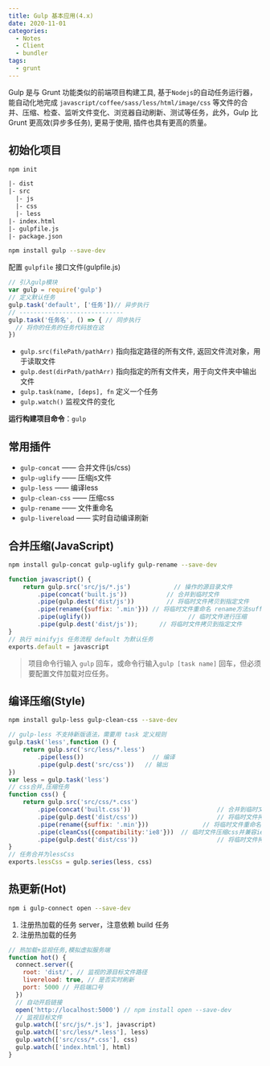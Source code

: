 ```yaml
---
title: Gulp 基本应用(4.x)
date: 2020-11-01
categories:
  - Notes
  - Client
  - bundler
tags: 
  - grunt
---
```


Gulp 是与 Grunt 功能类似的前端项目构建工具, 基于`Nodejs`的自动任务运行器，能自动化地完成 ` javascript/coffee/sass/less/html/image/css ` 等文件的合并、压缩、检查、监听文件变化、浏览器自动刷新、测试等任务，此外，Gulp 比 Grunt 更高效(异步多任务), 更易于使用, 插件也具有更高的质量。

<!-- more -->

## 初始化项目

```sh
npm init
```

~~~html
|- dist
|- src
  |- js
  |- css
  |- less
|- index.html
|- gulpfile.js
|- package.json
~~~

```sh
npm install gulp --save-dev
```

配置 `gulpfile` 接口文件(gulpfile.js)

~~~js
// 引入gulp模块
var gulp = require('gulp')
// 定义默认任务
gulp.task('default', ['任务'])// 异步执行
// -----------------------------
gulp.task('任务名', () => { // 同步执行
  // 将你的任务的任务代码放在这
})
~~~

- `gulp.src(filePath/pathArr)` 指向指定路径的所有文件, 返回文件流对象，用于读取文件
- `gulp.dest(dirPath/pathArr)` 指向指定的所有文件夹，用于向文件夹中输出文件
- `gulp.task(name, [deps], fn` 定义一个任务
- `gulp.watch()` 						   监视文件的变化

**运行构建项目命令**：`gulp`

## 常用插件

- `gulp-concat` —— 合并文件(js/css)
- `gulp-uglify` —— 压缩js文件
- `gulp-less` —— 编译less
- `gulp-clean-css` —— 压缩css
- `gulp-rename` —— 文件重命名
- `gulp-livereload` —— 实时自动编译刷新

## 合并压缩(JavaScript)

```sh
npm install gulp-concat gulp-uglify gulp-rename --save-dev
```

~~~javascript
function javascript() {
	return gulp.src('src/js/*.js') 			  // 操作的源目录文件
        .pipe(concat('built.js')) 			// 合并到临时文件     
        .pipe(gulp.dest('dist/js')) 		// 将临时文件拷贝到指定文件
        .pipe(rename({suffix: '.min'})) // 将临时文件重命名 rename方法suffix配置是添加后缀名
        .pipe(uglify())    						  // 临时文件进行压缩
        .pipe(gulp.dest('dist/js'));	  // 将临时文件拷贝到指定文件
}
// 执行 minifyjs 任务流程 default 为默认任务
exports.default = javascript
~~~

> 项目命令行输入 `gulp` 回车，或命令行输入`gulp [task name]` 回车，但必须要配置文件加载对应任务。

## 编译压缩(Style)

```sh
npm install gulp-less gulp-clean-css --save-dev
```

~~~javascript
// gulp-less 不支持新版语法，需要用 task 定义规则
gulp.task('less',function () {
	return gulp.src('src/less/*.less') 
		.pipe(less())	                // 编译
		.pipe(gulp.dest('src/css'))   // 输出
})
var less = gulp.task('less')
// css合并,压缩任务
function css() {
	return gulp.src('src/css/*.css') 
		.pipe(concat('built.css'))						  // 合并到临时文件
		.pipe(gulp.dest('dist/css'))					  // 将临时文件拷贝到指定文件
		.pipe(rename({suffix: '.min'}))				  // 将临时文件重命名 rename方法suffix配置是添加后缀名
		.pipe(cleanCss({compatibility:'ie8'}))  // 临时文件压缩css并兼容ie8
		.pipe(gulp.dest('dist/css'))					  // 将临时文件拷贝到指定文件
}
// 任务合并为lessCss
exports.lessCss = gulp.series(less, css)
~~~

## 热更新(Hot)

```sh
npm i gulp-connect open --save-dev
```

1. 注册热加载的任务 server，注意依赖 build 任务 
2. 注册热加载的任务

```js
// 热加载+监视任务,模拟虚拟服务端
function hot() {
  connect.server({
    root: 'dist/', // 监视的源目标文件路径
    livereload: true, // 是否实时刷新
    port: 5000 // 开启端口号
  })
  // 自动开启链接
  open('http://localhost:5000') // npm install open --save-dev
  // 监视目标文件
  gulp.watch(['src/js/*.js'], javascript)
  gulp.watch(['src/less/*.less'], less)
  gulp.watch(['src/css/*.css'], css)
  gulp.watch(['index.html'], html)
}
```
